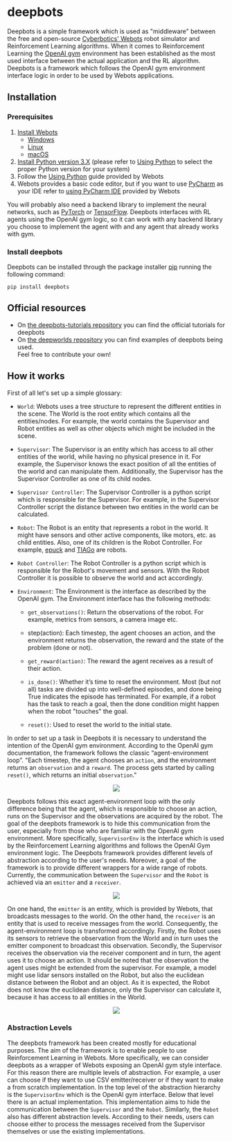 # deepbots

Deepbots is a simple framework which is used as "middleware" between the free and open-source
[Cyberbotics' Webots](https://cyberbotics.com/) robot simulator and Reinforcement Learning
algorithms. When it comes to Reinforcement Learning the
[OpenAI gym](https://gym.openai.com/) environment has been established as the
most used interface between the actual application and the RL algorithm.
Deepbots is a framework which follows the OpenAI gym environment interface
logic in order to be used by Webots applications.

## Installation

### Prerequisites

1. [Install Webots](https://cyberbotics.com/doc/guide/installing-webots)
    - [Windows](https://cyberbotics.com/doc/guide/installation-procedure#installation-on-windows)
    - [Linux](https://cyberbotics.com/doc/guide/installation-procedure#installation-on-linux)
    - [macOS](https://cyberbotics.com/doc/guide/installation-procedure#installation-on-macos)
2. [Install Python version 3.X](https://www.python.org/downloads/) (please refer to 
[Using Python](https://cyberbotics.com/doc/guide/using-python#introduction) to select the proper Python version for 
your system) 
3. Follow the [Using Python](https://cyberbotics.com/doc/guide/using-python) guide provided by Webots
4. Webots provides a basic code editor, but if you want to use [PyCharm](https://www.jetbrains.com/pycharm/) as your 
IDE refer to [using PyCharm IDE](https://cyberbotics.com/doc/guide/using-your-ide#pycharm) provided by Webots


You will probably also need a backend library to implement the neural networks, such as 
[PyTorch](https://pytorch.org/) or [TensorFlow](https://www.tensorflow.org/). Deepbots interfaces
with RL agents using the OpenAI gym logic, so it can work with any backend library you choose to implement the agent 
with and any agent that already works with gym.

### Install deepbots

Deepbots can be installed through the package installer 
[pip](https://pip.pypa.io/en/stable/) running the following command:

`pip install deepbots`

## Official resources

* On [the deepbots-tutorials repository](https://github.com/aidudezzz/deepbots-tutorials) you can find the official tutorials for deepbots
* On [the deepworlds repository](https://github.com/aidudezzz/deepworlds) you can find examples of deepbots being used.
<br>Feel free to contribute your own!

## How it works

First of all let's set up a simple glossary:

- `World`: Webots uses a tree structure to represent the different entities in
  the scene. The World is the root entity which contains all the
  entities/nodes. For example, the world contains the Supervisor and Robot
  entities as well as other objects which might be included in the scene.

- `Supervisor`: The Supervisor is an entity which has access to all other
  entities of the world, while having no physical presence in it. For example,
  the Supervisor knows the exact position of all the entities of the world and
  can manipulate them. Additionally, the Supervisor has the Supervisor
  Controller as one of its child nodes.

- `Supervisor Controller`: The Supervisor Controller is a python script which
  is responsible for the Supervisor. For example, in the Supervisor Controller
  script the distance between two entities in the world can be calculated.

- `Robot`: The Robot is an entity that represents a robot in the world. It
  might have sensors and other active components, like motors, etc. as child
  entities. Also, one of its children is the Robot Controller. For example,
  [epuck](https://cyberbotics.com/doc/guide/epuck) and
  [TIAGo](https://cyberbotics.com/doc/guide/tiago-iron) are robots.

- `Robot Controller`: The Robot Controller is a python script which is
  responsible for the Robot's movement and sensors. With the Robot Controller
  it is possible to observe the world and act accordingly.
- `Environment`: The Environment is the interface as described by the OpenAI
  gym. The Environment interface has the following methods:

  - `get_observations()`: Return the observations of the robot. For example,
    metrics from sensors, a camera image etc.

  - step(action): Each timestep, the agent chooses an action, and the
    environment returns the observation, the reward and the state of the
    problem (done or not).

  - `get_reward(action)`: The reward the agent receives as a result of their
    action.
  - `is_done()`: Whether it’s time to reset the environment. Most (but not all)
    tasks are divided up into well-defined episodes, and done being True
    indicates the episode has terminated. For example, if a robot has the task
    to reach a goal, then the done condition might happen when the robot
    "touches" the goal.
  - `reset()`: Used to reset the world to the initial state.

In order to set up a task in Deepbots it is necessary to understand the
intention of the OpenAI gym environment. According to the OpenAI gym
documentation, the framework follows the classic “agent-environment loop”.
"Each timestep, the agent chooses an `action`, and the environment returns an
`observation` and a `reward`. The process gets started by calling `reset()`,
which returns an initial `observation`."

<p align="center">
    <img src="https://raw.githubusercontent.com/aidudezzz/deepbots/dev/doc/img/agent_env_loop.svg">
</p>

Deepbots follows this exact agent-environment loop with the only difference
being that the agent, which is responsible to choose an action, runs on the
Supervisor and the observations are acquired by the robot. The goal of the
deepbots framework is to hide this communication from the user, especially from
those who are familiar with the OpenAI gym environment. More specifically,
`SupervisorEnv` is the interface which is used by the Reinforcement Learning
algorithms and follows the OpenAI Gym environment logic. The Deepbots framework
provides different levels of abstraction according to the user's needs.
Moreover, a goal of the framework is to provide different wrappers for a wide
range of robots. Currently, the communication between the `Supervisor` and the
`Robot` is achieved via an `emitter` and a `receiver`.

<p align="center">
    <img src="https://raw.githubusercontent.com/aidudezzz/deepbots/dev/doc/img/deepbots_overview.png">
</p>

On one hand, the `emitter` is an entity, which is provided by Webots, that
broadcasts messages to the world. On the other hand, the `receiver` is an
entity that is used to receive messages from the world. Consequently, the
agent-environment loop is transformed accordingly. Firstly, the Robot uses its
sensors to retrieve the observation from the World and in turn uses the emitter
component to broadcast this observation. Secondly, the Supervisor receives the
observation via the receiver component and in turn, the agent uses it to choose
an action. It should be noted that the observation the agent uses might be
extended from the supervisor. For example, a model might use lidar sensors
installed on the Robot, but also the euclidean distance between the Robot and
an object. As it is expected, the Robot does not know the euclidean distance,
only the Supervisor can calculate it, because it has access to all entities in
the World.

<p align="center">
    <img src="https://raw.githubusercontent.com/aidudezzz/deepbots/dev/doc/img/workflow_diagram.png">
</p>

### Abstraction Levels

The deepbots framework has been created mostly for educational purposes. The
aim of the framework is to enable people to use Reinforcement Learning in
Webots. More specifically, we can consider deepbots as a wrapper of Webots
exposing an OpenAI gym style interface. For this reason there are multiple
levels of abstraction. For example, a user can choose if they want to use CSV
emitter/receiver or if they want to make a from scratch implementation. In the
top level of the abstraction hierarchy is the `SupervisorEnv` which is the
OpenAI gym interface. Below that level there is an actual implementation. This
implementation aims to hide the communication between the `Supervisor` and the
`Robot`. Similarly, the `Robot` also has different abstraction levels.
According to their needs, users can choose either to process the messages
received from the Supervisor themselves or use the existing implementations.
